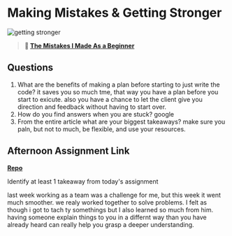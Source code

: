 # Making Mistakes & Getting Stronger

![getting stronger](https://bcw.blob.core.windows.net/public/img/lesson-images/js-bootcamp-logo.jpg)

> **📖 [The Mistakes I Made As a Beginner](https://codeworksacademy.com/fs-student-guide/resources/wk2/06-Coding-Mistakes)**

## Questions

1. What are the benefits of making a plan before starting to just write the code?
it saves you so much tme, that way you have a plan before you start to exicute. also you have a chance to let the client give you direction and feedback without having to start over. 
2. How do you find answers when you are stuck?
google 
3. From the entire article what are your biggest takeaways?
make sure you paln, but not to much, be flexible, and use your resources.
## Afternoon Assignment Link

**[Repo](https://github.com/hannahprather/<clickgame>)**

Identify at least 1 takeaway from today's assignment

last week working as a team was a challenge for me, but this week it went much smoother. we realy worked together to solve problems. I felt as though i got to tach ty somethings but I also learned so much from him. having someone explain things to you in a differnt way than you have already heard can really help you grasp a deeper understanding. 
